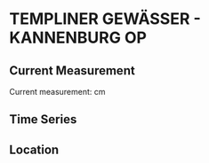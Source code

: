 # TEMPLINER GEWÄSSER - KANNENBURG OP

## Current Measurement

Current measurement: <Value topic="rivers/pegel-online/TlG/KANNENBURG_OP/measurementValue"/> cm

## Time Series

<TimeSeries topic="rivers/pegel-online/TlG/KANNENBURG_OP/measurementValue" period="week" />

## Location

<WorldMap>
  <Marker lat="53.074625063556084" lon="13.392108820998818" labelTopic="rivers/pegel-online/TlG/KANNENBURG_OP" />
</WorldMap>
